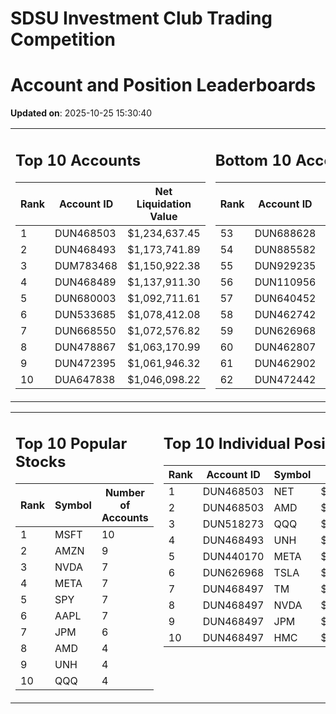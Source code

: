 # SDSU Investment Club Trading Competition 
 # Account and Position Leaderboards

**Updated on**: 2025-10-25 15:30:40

<table><tr><td valign="top">

## Top 10 Accounts
| Rank | Account ID | Net Liquidation Value |
|------|------------|-----------------------|
| 1 | DUN468503 | $1,234,637.45 |
| 2 | DUN468493 | $1,173,741.89 |
| 3 | DUM783468 | $1,150,922.38 |
| 4 | DUN468489 | $1,137,911.30 |
| 5 | DUN680003 | $1,092,711.61 |
| 6 | DUN533685 | $1,078,412.08 |
| 7 | DUN668550 | $1,072,576.82 |
| 8 | DUN478867 | $1,063,170.99 |
| 9 | DUN472395 | $1,061,946.32 |
| 10 | DUA647838 | $1,046,098.22 |

</td><td valign="top">

## Bottom 10 Accounts
| Rank | Account ID | Net Liquidation Value |
|------|------------|-----------------------|
| 53 | DUN688628 | $1,004,301.23 |
| 54 | DUN885582 | $1,003,773.40 |
| 55 | DUN929235 | $1,003,463.66 |
| 56 | DUN110956 | $1,002,870.86 |
| 57 | DUN640452 | $1,000,893.24 |
| 58 | DUN462742 | $996,876.20 |
| 59 | DUN626968 | $994,995.81 |
| 60 | DUN462807 | $984,209.95 |
| 61 | DUN462902 | $926,740.36 |
| 62 | DUN472442 | $828,786.72 |

</td></tr></table>

<table><tr><td valign="top">

## Top 10 Popular Stocks
| Rank | Symbol | Number of Accounts |
|------|--------|--------------------|
| 1 | MSFT | 10 |
| 2 | AMZN | 9 |
| 3 | NVDA | 7 |
| 4 | META | 7 |
| 5 | SPY | 7 |
| 6 | AAPL | 7 |
| 7 | JPM | 6 |
| 8 | AMD | 4 |
| 9 | UNH | 4 |
| 10 | QQQ | 4 |

</td><td valign="top">

## Top 10 Individual Positions
| Rank | Account ID | Symbol | Cost | Total Value |
|------|------------|--------|-----------|-------------|
| 1 | DUN468503 | NET | $2,222,350.22 | $2,222,350.22 |
| 2 | DUN468503 | AMD | $484,965.07 | $484,965.07 |
| 3 | DUN518273 | QQQ | $301,122.51 | $301,122.51 |
| 4 | DUN468493 | UNH | $270,005.39 | $270,005.39 |
| 5 | DUN440170 | META | $252,257.26 | $252,257.26 |
| 6 | DUN626968 | TSLA | $225,886.51 | $225,886.51 |
| 7 | DUN468497 | TM | $200,005.73 | $200,005.73 |
| 8 | DUN468497 | NVDA | $200,005.30 | $200,005.30 |
| 9 | DUN468497 | JPM | $200,003.26 | $200,003.26 |
| 10 | DUN468497 | HMC | $198,032.60 | $198,032.60 |

</td></tr></table>
